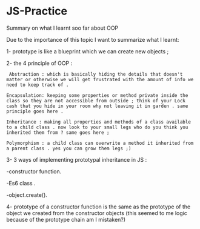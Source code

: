 # JS-Practice

Summary on what I learnt soo far about OOP

Due to the importance of this topic I want to summarize what I learnt:

1- prototype is like a blueprint which we can create new objects ;

2- the 4 principle of OOP :

     Abstraction : which is basically hiding the details that doesn't matter or otherwise we will get frustrated with the amount of info we need to keep track of .

    Encapsulation: keeping some properties or method private inside the class so they are not accessible from outside ; think of your Lock cash that you hide in your room why not leaving it in garden . same principle goes here .

    Inheritance : making all properties and methods of a class available to a child class . now look to your small legs who do you think you inherited them from ? same goes here ;

    Polymorphism : a child class can overwrite a method it inherited from a parent class . yes you can grow them legs ;)

3- 3 ways of implementing prototypal inheritance in JS :

-constructor function.

-Es6 class .

-object.create().

4- prototype of a constructor function is the same as the prototype of the object we created from the constructor objects (this seemed to me logic because of the prototype chain am I mistaken?)
